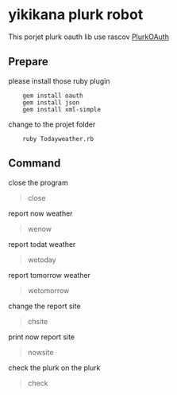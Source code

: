 yikikana plurk robot
====================

<a>This porjet plurk oauth lib  use rascov </a><a href="https://github.com/rascov/PlurkOAuth">PlurkOAuth</a>


Prepare
--------

please install those ruby plugin

		gem install oauth
		gem install json
		gem install xml-simple

change to the projet folder 

		ruby Todayweather.rb

Command
--------


close the program</br>
 > close  

report now weather</br>
 > wenow  

report todat weather</br>
 > wetoday  

report tomorrow weather</br>
 > wetomorrow  

change the report site</br>
 > chsite  

print now report site</br>
 > nowsite  

check the plurk on the plurk</br>
 > check  



